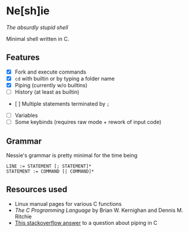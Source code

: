 # Ne[sh]ie

_The absurdly stupid shell_

Minimal shell written in C.

## Features

+ [x] Fork and execute commands
+ [x] `cd` with builtin or by typing a folder name
+ [x] Piping (currently w/o builtins)
+ [ ] History (at least as builtin)
+ [ ] Multiple statements terminated by `;`
+ [ ] Variables
+ [ ] Some keybinds (requires raw mode + rework of input code)

## Grammar

Nessie's grammar is pretty minimal for the time being

```
LINE := STATEMENT [; STATEMENT]*
STATEMENT := COMMAND [| COMMAND]*
```

## Resources used

+ Linux manual pages for various C functions
+ _The C Programming Language_ by Brian W. Kernighan and Dennis M. Ritchie
+ [This stackoverflow answer](https://stackoverflow.com/questions/33884291/pipes-dup2-and-exec) to a question about piping in C

